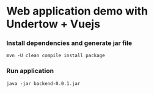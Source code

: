 # Web application demo with Undertow + Vuejs

### Install dependencies and generate jar file

`mvn -U clean compile install package`

### Run application

`java -jar backend-0.0.1.jar`